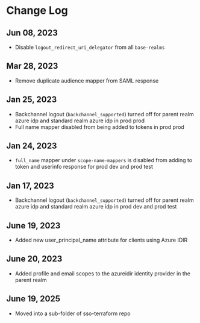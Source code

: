 # Change Log

## Jun 08, 2023

- Disable `logout_redirect_uri_delegator` from all `base-realms`

## Mar 28, 2023

- Remove duplicate audience mapper from SAML response

## Jan 25, 2023

- Backchannel logout (`backchannel_supported`) turned off for parent realm azure idp and standard realm azure idp in prod prod
- Full name mapper disabled from being added to tokens in prod prod

## Jan 24, 2023

- `full_name` mapper under `scope-name-mappers` is disabled from adding to token and userinfo response for prod dev and prod test

## Jan 17, 2023

- Backchannel logout (`backchannel_supported`) turned off for parent realm azure idp and standard realm azure idp in prod dev and prod test

## June 19, 2023

- Added new user_principal_name attribute for clients using Azure IDIR

## June 20, 2023

- Added profile and email scopes to the azureidir identity provider in the parent realm

## June 19, 2025

- Moved into a sub-folder of sso-terraform repo
